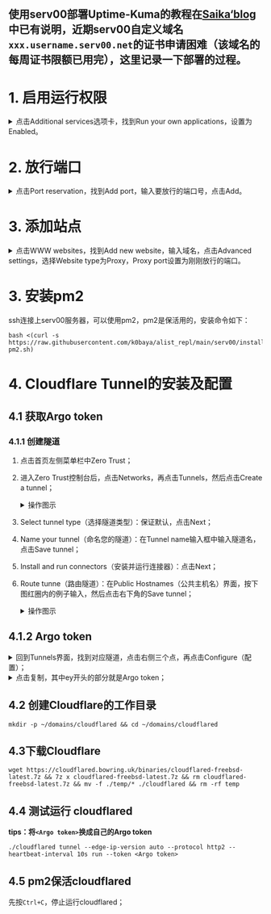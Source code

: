 ## 使用serv00部署Uptime-Kuma的教程在[Saika‘blog](https://blog.rappit.site/2024/01/27/serv00_logs/)中已有说明，近期serv00自定义域名`xxx.username.serv00.net`的证书申请困难（该域名的每周证书限额已用完），这里记录一下部署的过程。
# 1. 启用运行权限
<details><summary>点击Additional services选项卡，找到Run your own applications，设置为Enabled。</summary>
<p>

![image](https://github.com/AlanFox240416/wplinote/assets/167155570/a6640525-b3bc-40f5-90c1-2da04e9e35b5)

</p>
</details> 

# 2. 放行端口
<details><summary>点击Port reservation，找到Add port，输入要放行的端口号，点击Add。</summary>
<p>

![image](https://github.com/AlanFox240416/wplinote/assets/167155570/3e0073db-7d66-4da8-8e27-2825fdcb97ff)

</p>
</details> 

# 3. 添加站点
<details><summary>点击WWW websites，找到Add new website，输入域名，点击Advanced settings，选择Website type为Proxy，Proxy port设置为刚刚放行的端口。</summary>
<p>

![image](https://github.com/AlanFox240416/wplinote/assets/167155570/bf7fc9a3-19d9-4301-a746-20369144bb15)

</p>
</details> 

# 3. 安装pm2
ssh连接上serv00服务器，可以使用pm2，pm2是保活用的，安装命令如下：
```shell
bash <(curl -s https://raw.githubusercontent.com/k0baya/alist_repl/main/serv00/install-pm2.sh)
```

# 4. Cloudflare Tunnel的安装及配置

## 4.1 获取Argo token

### 4.1.1 创建隧道
1. 点击首页左侧菜单栏中Zero Trust；
2. 进入Zero Trust控制台后，点击Networks，再点击Tunnels，然后点击Create a tunnel；
    <details><summary>操作图示</summary>
    <p>
    
    ![image](https://github.com/AlanFox240416/wplinote/assets/167155570/49729b0b-132e-4840-8f5c-340a9500d068)
    
    </p>
    </details> 

1. Select tunnel type（选择隧道类型）：保证默认，点击Next；
2. Name your tunnel（命名您的隧道）：在Tunnel name输入框中输入隧道名，点击Save tunnel；
3. Install and run connectors（安装并运行连接器）：点击Next；
4. Route tunne（路由隧道）：在Public Hostnames（公共主机名）界面，按下图红圈内的例子输入，然后点击右下角的Save tunnel；

    <details><summary>操作图示</summary>
    <p>
    
    ![image](https://github.com/AlanFox240416/wplinote/assets/167155570/1be626e3-6470-4446-bca1-cdfcf200bf60)
    
    </p>
    </details> 

## 4.1.2 Argo token
<details><summary>回到Tunnels界面，找到对应隧道，点击右侧三个点，再点击Configure（配置）；</summary>
<p>

![image](https://github.com/AlanFox240416/wplinote/assets/167155570/e158c1c1-e089-4439-8bf1-f350ed240fb9)

</p>
</details> 

<details><summary>点击复制，其中ey开头的部分就是Argo token；</summary>
<p>

![image](https://github.com/AlanFox240416/wplinote/assets/167155570/022acfec-90b5-4aa9-ac91-27fd505a09c0)

</p>
</details> 

## 4.2 创建Cloudflare的工作目录
```shell
mkdir -p ~/domains/cloudflared && cd ~/domains/cloudflared
```

## 4.3下载Cloudflare
```shell
wget https://cloudflared.bowring.uk/binaries/cloudflared-freebsd-latest.7z && 7z x cloudflared-freebsd-latest.7z && rm cloudflared-freebsd-latest.7z && mv -f ./temp/* ./cloudflared && rm -rf temp
```

## 4.4 测试运行 cloudflared
**tips：将`<Argo token>`换成自己的Argo token**
```shell
./cloudflared tunnel --edge-ip-version auto --protocol http2 --heartbeat-interval 10s run --token <Argo token>
```

## 4.5 pm2保活cloudflared
先按`Ctrl+C`，停止运行cloudflared；